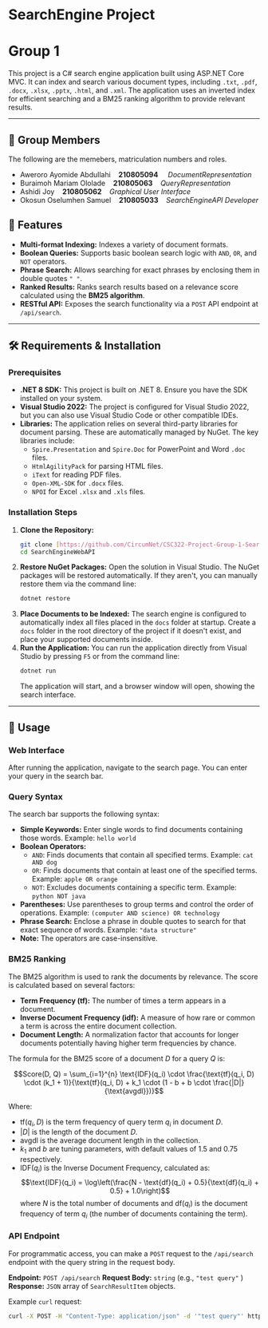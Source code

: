 # SearchEngine Project 
# Group 1

This project is a C# search engine application built using ASP.NET Core MVC. It can index and search various document types, including `.txt`, `.pdf`, `.docx`, `.xlsx`, `.pptx`, `.html`, and `.xml`. The application uses an inverted index for efficient searching and a BM25 ranking algorithm to provide relevant results.

---

## 👥 Group Members
The following are the memebers, matriculation numbers and roles.
* Aweroro Ayomide Abdullahi&nbsp;&nbsp;&nbsp;&nbsp;**210805094**&nbsp;&nbsp;&nbsp;&nbsp; _DocumentRepresentation_
* Buraimoh Mariam Ololade&nbsp;&nbsp;&nbsp;&nbsp;**210805063**&nbsp;&nbsp;&nbsp;&nbsp;_QueryRepresentation_
* Ashidi Joy&nbsp;&nbsp;&nbsp;&nbsp;**210805062**&nbsp;&nbsp;&nbsp;&nbsp;_Graphical User Interface_
* Okosun Oselumhen Samuel&nbsp;&nbsp;&nbsp;&nbsp;**210805033**&nbsp;&nbsp;&nbsp;&nbsp;_SearchEngineAPI Developer_


## 🚀 Features

* **Multi-format Indexing:** Indexes a variety of document formats.
* **Boolean Queries:** Supports basic boolean search logic with `AND`, `OR`, and `NOT` operators.
* **Phrase Search:** Allows searching for exact phrases by enclosing them in double quotes `" "`.
* **Ranked Results:** Ranks search results based on a relevance score calculated using the **BM25 algorithm**.
* **RESTful API:** Exposes the search functionality via a `POST` API endpoint at `/api/search`.

---

## 🛠️ Requirements & Installation

### Prerequisites

* **.NET 8 SDK:** This project is built on .NET 8. Ensure you have the SDK installed on your system.
* **Visual Studio 2022:** The project is configured for Visual Studio 2022, but you can also use Visual Studio Code or other compatible IDEs.
* **Libraries:** The application relies on several third-party libraries for document parsing. These are automatically managed by NuGet. The key libraries include:
    * `Spire.Presentation` and `Spire.Doc` for PowerPoint and Word `.doc` files.
    * `HtmlAgilityPack` for parsing HTML files.
    * `iText` for reading PDF files.
    * `Open-XML-SDK` for `.docx` files.
    * `NPOI` for Excel `.xlsx` and `.xls` files.

### Installation Steps

1.  **Clone the Repository:**
    ```bash
    git clone [https://github.com/CircumNet/CSC322-Project-Group-1-Search-Engine.git]([https://github.com/your-repo/your-project.git](https://github.com/CircumNet/CSC322-Project-Group-1-Search-Engine.git))
    cd SearchEngineWebAPI
    ```
2.  **Restore NuGet Packages:**
    Open the solution in Visual Studio. The NuGet packages will be restored automatically. If they aren't, you can manually restore them via the command line:
    ```bash
    dotnet restore
    ```
3.  **Place Documents to be Indexed:**
    The search engine is configured to automatically index all files placed in the `docs` folder at startup. Create a `docs` folder in the root directory of the project if it doesn't exist, and place your supported documents inside.
4.  **Run the Application:**
    You can run the application directly from Visual Studio by pressing `F5` or from the command line:
    ```bash
    dotnet run
    ```
    The application will start, and a browser window will open, showing the search interface.

---

## 📖 Usage

### Web Interface

After running the application, navigate to the search page. You can enter your query in the search bar.

### Query Syntax

The search bar supports the following syntax:

* **Simple Keywords:** Enter single words to find documents containing those words. Example: `hello world`
* **Boolean Operators:**
    * `AND`: Finds documents that contain all specified terms. Example: `cat AND dog`
    * `OR`: Finds documents that contain at least one of the specified terms. Example: `apple OR orange`
    * `NOT`: Excludes documents containing a specific term. Example: `python NOT java`
* **Parentheses:** Use parentheses to group terms and control the order of operations. Example: `(computer AND science) OR technology`
* **Phrase Search:** Enclose a phrase in double quotes to search for that exact sequence of words. Example: `"data structure"`
* **Note:** The operators are case-insensitive.

### BM25 Ranking

The BM25 algorithm is used to rank the documents by relevance. The score is calculated based on several factors:
* **Term Frequency (tf):** The number of times a term appears in a document.
* **Inverse Document Frequency (idf):** A measure of how rare or common a term is across the entire document collection.
* **Document Length:** A normalization factor that accounts for longer documents potentially having higher term frequencies by chance.

The formula for the BM25 score of a document $D$ for a query $Q$ is:

$$Score(D, Q) = \sum_{i=1}^{n} \text{IDF}(q_i) \cdot \frac{\text{tf}(q_i, D) \cdot (k_1 + 1)}{\text{tf}(q_i, D) + k_1 \cdot (1 - b + b \cdot \frac{|D|}{\text{avgdl}})}$$

Where:
* $\text{tf}(q_i, D)$ is the term frequency of query term $q_i$ in document $D$.
* $|D|$ is the length of the document $D$.
* $\text{avgdl}$ is the average document length in the collection.
* $k_1$ and $b$ are tuning parameters, with default values of $1.5$ and $0.75$ respectively.
* $\text{IDF}(q_i)$ is the Inverse Document Frequency, calculated as:
    $$\text{IDF}(q_i) = \log\left(\frac{N - \text{df}(q_i) + 0.5}{\text{df}(q_i) + 0.5} + 1.0\right)$$
    where $N$ is the total number of documents and $\text{df}(q_i)$ is the document frequency of term $q_i$ (the number of documents containing the term).

### API Endpoint

For programmatic access, you can make a `POST` request to the `/api/search` endpoint with the query string in the request body.

**Endpoint:** `POST /api/search`
**Request Body:** `string` (e.g., `"test query"` )
**Response:** `JSON` array of `SearchResultItem` objects.

Example `curl` request:

```bash
curl -X POST -H "Content-Type: application/json" -d '"test query"' https://localhost:7001/api/search
